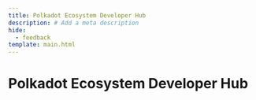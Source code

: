 ```yaml
---
title: Polkadot Ecosystem Developer Hub
description: # Add a meta description
hide:
  - feedback
template: main.html
---
```


# Polkadot Ecosystem Developer Hub